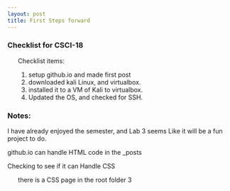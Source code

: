 ```yaml
---
layout: post
title: First Steps forward
---
```

<h3>Checklist for CSCI-18</h3>
<ol>
     <dt>Checklist items:
          <ol type="1">
               <li>setup github.io and made first post</li>
               <li>downloaded kali Linux, and virtualbox.</li>
               <li>installed it to a VM of Kali to virtualbox.</li>
               <li>Updated the OS, and checked for SSH.</li>
          </ol>
     </dt>
</ol>

<h3>Notes:</h3>
<p>I have already enjoyed the semester, and Lab 3 seems Like it will be a fun project to do.</p>
<p>github.io can handle HTML code in the _posts</p>
<p>Checking to see if it can Handle CSS</p>
<ol>
     <dt>there is a CSS page in the root folder 3</dt>
</ol>
